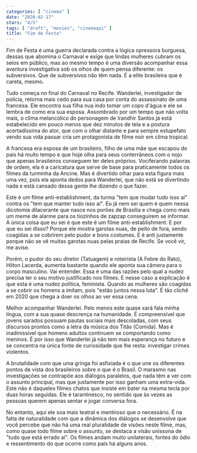 ```yaml
---
categories: [ "cinema" ]
date: "2020-02-17"
stars: "4/5"
tags: [ "draft", "movies", "cinemaqui" ]
title: "Fim de Festa"
---
```

Fim de Festa é uma guerra declarada contra a lógica opressora burguesa,
dessas que abomina o Carnaval e exige que lindas mulheres cubram os seios
em público, mas ao mesmo tempo é uma diversão acompanhar essa aventura
investigativa sob os olhos de quem pensa diferente: os subversivos. Que de
subversivos não têm nada. É a elite brasileira que é careta, mesmo.

Tudo começa no final do Carnaval no Recife. Wanderlei, investigador
de polícia, retorna mais cedo para sua casa por conta do assassinato
de uma francesa. Ele encontra sua filha nua indo tomar um copo d'água
e ele se lembra de como era sua esposa. Assombrado por um tempo que
não volta mais, o clima melancólico do personagem de Irandhir Santos
já está estabelecido em pouco menos que dez minutos de tela e a
postura acertadíssima do ator, que com o olhar distante e para sempre
estupefato vendo sua vida passar cria um protagonista de filme noir em
clima tropical.

A francesa era esposa de um brasileiro, filho de uma mãe que escapou do
país há muito tempo e que hoje olha para seus conterrâneos com o nojo
que apenas brasileiros conseguem ter deles próprios. Vociferando palavras
de ordem, ela é a caricatura que serve de base para praticamente todos
os filmes da turminha da Ancine. Mas é divertido olhar para esta figura
mais uma vez, pois ela aponta dedos para Wanderlei, que não está se
divertindo nada e está cansado dessa gente lhe dizendo o que fazer.

Este é um filme anti-establishment, da turma "tem que mudar tudo isso
aí" contra os "tem que manter tudo isso aí". Eu já nem sei quem é
quem nessa dicotomia dilacerante que nasce nos porões de Brasília
e chega como mais um meme de alarme para os tiozinhos de zapzap
conseguirem se informar. A única coisa que eu sei é que este é um
filme anti-establishment. E por que eu sei disso? Porque ele mostra
garotas nuas, de peito de fora, sendo coagidas a se cobrirem pelo pudor
e bons costumes. E é anti justamente porque não se vê muitas garotas
nuas pelas praias de Recife. Se você vir, me avise.

Porém, o pudor do seu diretor (Tatuagem) e roteirista (A Febre do
Rato), Hilton Lacerda, aumenta bastante quando ele aponta sua câmera
para o corpo masculino. Vai entender. Essa é uma das razões pelo qual
a nudez precisa ter o seu motivo justificado nos filmes. E nesse caso
a explicação é que esta é uma nudez política, feminista. Quando
as mulheres são coagidas a se cobrir os homens a imitam, pois "estão
juntos nessa luta". É tão clichê em 2020 que chega a doer os olhos
ao ver essa cena.

Melhor acompanhar Wanderlei. Pelo menos este quase xará fala minha
língua, com a sua quase descrença na humanidade. É compreensível que
jovens sarados possuam pautas sociais mais descoladas, com seus discursos
prontos como a letra da música dos Titãs (Comida). Mas é inadmissível
que homens adultos continuem se comportando como meninos. É por isso
que Wanderlei já não tem mais esperança no futuro e se concentra na
única fonte de curiosidade que lhe resta: investigar crimes violentos.

A brutalidade com que uma gringa foi asfixiada é o que une os diferentes
pontos de vista dos brasileiros sobre o que é o Brasil. O marasmo nas
investigações se contrapõe aos diálogos paralelos, que nada têm
a ver com o assunto principal, mas que justamente por isso ganham uma
extra-vida. Este não é daqueles filmes chatos que insiste em bater
na mesma tecla por duas horas seguidas. Ele é tarantinesco, no sentido
que às vezes as pessoas querem apenas sentar e jogar conversa fora.

No entanto, aqui ele soa mais teatral e mentiroso que o necessário. É na
falta de naturalidade com que a dinâmica dos diálogos se desenvolve que
você percebe que não há uma real pluralidade de visões neste filme,
mas, como quase todo filme sobre o assunto, se destaca a visão uníssona
de "tudo que está errado aí". Os filmes andam muito unilaterais,
fontes do ódio e ressentimento do que ocorre como país há alguns anos.
